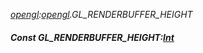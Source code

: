 _[opengl](../../modules/opengl/opengl-module.md):[opengl](../../modules/opengl/opengl-module.md).GL\_RENDERBUFFER\_HEIGHT_
##### Const GL\_RENDERBUFFER\_HEIGHT:[Int](../../modules/wonkey/wonkey-types-int.md)
